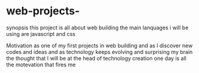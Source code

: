 # web-projects- 
 synopsis 
   this project is all about web building the main lanquages i will be using are javascript and css 
    
   
  
  Motivation 
  as one of my first projects in web building and as I discover new codes and ideas and as technology keeps evolving and surprising my brain
  the thought that  I will be at the head of technology
  creation one day is all the motevation that fires me 
  
  
